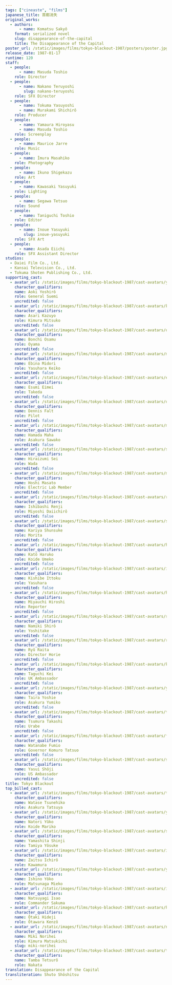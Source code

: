 ```yaml
---
tags: ["cineaste", "films"]
japanese_title: 首都消失
original_works:
  - authors:
      - name: Komatsu Sakyô
    format: serialized novel
    slug: disappearance-of-the-capital
    title: The Disappearance of the Capital
poster_url: /static/images/films/tokyo-blackout-1987/posters/poster.jpg
release_date: 1987-01-17
runtime: 120
staff:
  - people:
      - name: Masuda Toshio
    role: Director
  - people:
      - name: Nakano Teruyoshi
        slug: nakano-teruyoshi
    role: SFX Director
  - people:
      - name: Tokuma Yasuyoshi
      - name: Murakami Shichirô
    role: Producer
  - people:
      - name: Yamaura Hiroyasu
      - name: Masuda Toshio
    role: Screenplay
  - people:
      - name: Maurice Jarre
    role: Music
  - people:
      - name: Îmura Masahiko
    role: Photography
  - people:
      - name: Ikuno Shigekazu
    role: Art
  - people:
      - name: Kawasaki Yasuyuki
    role: Lighting
  - people:
      - name: Segawa Tetsuo
    role: Sound
  - people:
      - name: Taniguchi Toshio
    role: Editor
  - people:
      - name: Inoue Yasuyuki
        slug: inoue-yasuyuki
    role: SFX Art
  - people:
      - name: Asada Eiichi
    role: SFX Assistant Director
studios:
  - Daiei Film Co., Ltd.
  - Kansai Television Co., Ltd.
  - Tokuma Shoten Publishing Co., Ltd.
supporting_cast:
  - avatar_url: /static/images/films/tokyo-blackout-1987/cast-avatars/yoshiro-aoki-0.jpg
    character_qualifiers:
    name: Aoki Yoshirô
    role: General Suemi
    uncredited: false
  - avatar_url: /static/images/films/tokyo-blackout-1987/cast-avatars/kazuyo-asari-0.jpg
    character_qualifiers:
    name: Asari Kazuyo
    role: Kimura Mitsuko
    uncredited: false
  - avatar_url: /static/images/films/tokyo-blackout-1987/cast-avatars/osamu-bonchio-0.jpg
    character_qualifiers:
    name: Bonchi Osamu
    role: Oyama
    uncredited: false
  - avatar_url: /static/images/films/tokyo-blackout-1987/cast-avatars/midori-ebina-0.jpg
    character_qualifiers:
    name: Ebina Midori
    role: Yasuhara Keiko
    uncredited: false
  - avatar_url: /static/images/films/tokyo-blackout-1987/cast-avatars/eimei-esumi-0.jpg
    character_qualifiers:
    name: Esumi Eimei
    role: Takeda
    uncredited: false
  - avatar_url: /static/images/films/tokyo-blackout-1987/cast-avatars/dennis-falt-0.jpg
    character_qualifiers:
    name: Dennis Falt
    role: Pilot
    uncredited: false
  - avatar_url: /static/images/films/tokyo-blackout-1987/cast-avatars/maha-hamada-0.jpg
    character_qualifiers:
    name: Hamada Maha
    role: Asakura Sawako
    uncredited: false
  - avatar_url: /static/images/films/tokyo-blackout-1987/cast-avatars/sei-hiraizumi-0.jpg
    character_qualifiers:
    name: Hiraizumi Sei
    role: Wada
    uncredited: false
  - avatar_url: /static/images/films/tokyo-blackout-1987/cast-avatars/masato-hoshi-0.jpg
    character_qualifiers:
    name: Hoshi Masato
    role: Electric Lab Member
    uncredited: false
  - avatar_url: /static/images/films/tokyo-blackout-1987/cast-avatars/renji-ishibashi-0.jpg
    character_qualifiers:
    name: Ishibashi Renji
    role: Miyoshi Daiichirô
    uncredited: false
  - avatar_url: /static/images/films/tokyo-blackout-1987/cast-avatars/shunsuke-kariya-0.jpg
    character_qualifiers:
    name: Kariya Shunsuke
    role: Morita
    uncredited: false
  - avatar_url: /static/images/films/tokyo-blackout-1987/cast-avatars/haruko-kato-0.jpg
    character_qualifiers:
    name: Katô Haruko
    role: Koide Umeko
    uncredited: false
  - avatar_url: /static/images/films/tokyo-blackout-1987/cast-avatars/ittoku-kishibe-0.jpg
    character_qualifiers:
    name: Kishibe Ittoku
    role: Yasuhara
    uncredited: false
  - avatar_url: /static/images/films/tokyo-blackout-1987/cast-avatars/hiroshi-miyauchi-0.jpg
    character_qualifiers:
    name: Miyauchi Hiroshi
    role: Reporter
    uncredited: false
  - avatar_url: /static/images/films/tokyo-blackout-1987/cast-avatars/shiro-namiki-0.jpg
    character_qualifiers:
    name: Namiki Shirô
    role: Yoshitake
    uncredited: false
  - avatar_url: /static/images/films/tokyo-blackout-1987/cast-avatars/raita-ryu-0.jpg
    character_qualifiers:
    name: Ryû Raita
    role: Director Horie
    uncredited: false
  - avatar_url: /static/images/films/tokyo-blackout-1987/cast-avatars/kei-taguchi-0.jpg
    character_qualifiers:
    name: Taguchi Kei
    role: UK Ambassador
    uncredited: false
  - avatar_url: /static/images/films/tokyo-blackout-1987/cast-avatars/yoshie-taira-0.jpg
    character_qualifiers:
    name: Taira Yoshie
    role: Asakura Yumiko
    uncredited: false
  - avatar_url: /static/images/films/tokyo-blackout-1987/cast-avatars/takashi-tsumura-0.jpg
    character_qualifiers:
    name: Tsumura Takashi
    role: Urabe
    uncredited: false
  - avatar_url: /static/images/films/tokyo-blackout-1987/cast-avatars/fumio-watanabe-0.jpg
    character_qualifiers:
    name: Watanabe Fumio
    role: Governor Komuro Tatsuo
    uncredited: false
  - avatar_url: /static/images/films/tokyo-blackout-1987/cast-avatars/shoji-yasui-0.jpg
    character_qualifiers:
    name: Yasui Shôji
    role: US Ambassador
    uncredited: false
title: Tokyo Blackout
top_billed_cast:
  - avatar_url: /static/images/films/tokyo-blackout-1987/cast-avatars/tsunehiko-watase-0.jpg
    character_qualifiers:
    name: Watase Tsunehiko
    role: Asakura Tatsuya
  - avatar_url: /static/images/films/tokyo-blackout-1987/cast-avatars/yuko-natori-0.jpg
    character_qualifiers:
    name: Natori Yûko
    role: Koide Mariko
  - avatar_url: /static/images/films/tokyo-blackout-1987/cast-avatars/shinji-yamashita-0.jpg
    character_qualifiers:
    name: Yamashita Shinji
    role: Tamiya Yôsuke
  - avatar_url: /static/images/films/tokyo-blackout-1987/cast-avatars/ichiro-zaitsu-0.jpg
    character_qualifiers:
    name: Zaitsu Ichirô
    role: Kawamura
  - avatar_url: /static/images/films/tokyo-blackout-1987/cast-avatars/yoko-ishino-0.jpg
    character_qualifiers:
    name: Ishino Yôko
    role: Matsunaga Mieko
  - avatar_url: /static/images/films/tokyo-blackout-1987/cast-avatars/isao-natsuyagi-0.jpg
    character_qualifiers:
    name: Natsuyagi Isao
    role: Commander Sakuma
  - avatar_url: /static/images/films/tokyo-blackout-1987/cast-avatars/hideji-otaki-0.jpg
    character_qualifiers:
    name: Ôtaki Hideji
    role: Ôtawara Kenzô
  - avatar_url: /static/images/films/tokyo-blackout-1987/cast-avatars/norihei-miki-0.jpg
    character_qualifiers:
    name: Miki Norihei
    role: Kimura Matsukichi
    slug: miki-norihei
  - avatar_url: /static/images/films/tokyo-blackout-1987/cast-avatars/tetsuro-tamba-0.jpg
    character_qualifiers:
    name: Tamba Tetsurô
    role: Nakata
translation: Disappearance of the Capital
transliteration: Shuto Shôshitsu
---
```


